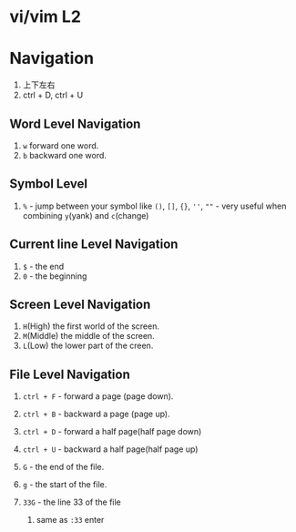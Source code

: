 # vi/vim L2

# Navigation

1. 上下左右
2. ctrl + D, ctrl + U

## Word Level Navigation

1. `w` forward one word.
2. `b` backward one word.

## Symbol Level 

1. `%` - jump between your symbol like `()`,    `[]`,    `{}`,    `''`,    `""` - very useful when combining `y`(yank) and `c`(change)

## Current line Level Navigation

1. `$` - the end
2. `0` - the beginning

## Screen Level Navigation

1. `H`(High) the first world of the screen.
2. `M`(Middle) the middle of the screen.
3. `L`(Low) the lower part of the creen.

## File Level Navigation

1. `ctrl + F` - forward a page (page down).
2. `ctrl + B` - backward a page (page up).
3. `ctrl + D` - forward a half page(half page down)
3. `ctrl + U` - backward a half page(half page up)
3. `G` - the end of the file.
4. `g` - the start of the file.
5. `33G` - the line 33 of the file

   1. same as `:33` enter
